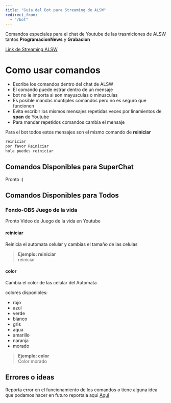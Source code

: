 ```yaml
---
title: "Guia del Bot para Streaming de ALSW"
redirect_from:
  - "/bot"
---
```


Comandos especiales para el chat de Youtube de las trasmiciones de ALSW tantos **ProgramacionNews** y **Grabacion**

[Link de Streaming ALSW](https://www.youtube.com/alswnet/live)

# Como usar comandos

* Escribe los comandos dentro del chat de ALSW
* El comando puede estrar dentro de un mensaje
* bot no le importa si son mayusculas o minusculas
* Es posible mandas muntiples comandos pero no es seguro que funcionen
* Evita escribir los mismos mensajes repetidas veces por linamientos de **span** de Youtube
* Para mandar repetidos comandos cambia el mensaje

Para el bot todos estos mensajes son el mismo comando de **reiniciar**
```markdown
reiniciar
por favor Reiniciar
hola puedes reiniciar
```

## Comandos Disponibles para SuperChat

Pronto :)

## Comandos Disponibles para Todos

### Fondo-OBS Juego de la vida

Pronto Video de Juego de la vida en Youtube

#### reiniciar

Reinicia el automata celular y cambias el tamaño de las celulas

> **Ejemplo: reiniciar**  
> reiniciar

#### color

Cambia el color de las celular del Automata

colores disponibles:
* rojo
* azul
* verde
* blanco
* gris
* aqua
* amarillo
* naranja
* morado

> **Ejemplo: color**  
> Color morado

## Errores o ideas

Reporta error en el funcionamiento de los comandos o tiene alguna idea que podamos hacer en futuro reportala aqui [Aqui](https://github.com/alswnet/NocheProgramacion/issues)
